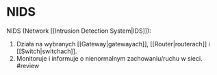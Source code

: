 # NIDS
NIDS (Network [[Intrusion Detection System|IDS]]):
1. Działa na wybranych [[Gateway|gatewayach]], [[Router|routerach]] i [[Switch|switchach]].
2. Monitoruje i informuje o nienormalnym zachowaniu/ruchu w sieci. #review